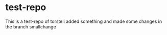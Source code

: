 test-repo
=========

This is a test-repo of torsteli
added something and made some changes in the branch smallchange

